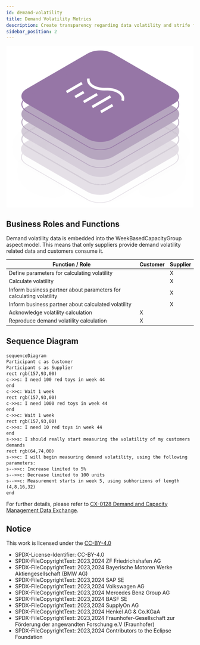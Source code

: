 ```yaml
---
id: demand-volatility
title: Demand Volatility Metrics
description: Create transparency regarding data volatility and strife for a solution
sidebar_position: 2
---
```


![DCM kit banner](/img/kit-icons/dcm-kit-icon.svg)

## Business Roles and Functions

Demand volatility data is embedded into the WeekBasedCapacityGroup aspect model. This means that only suppliers provide demand volatility related data and customers consume it.

|Function / Role|Customer|Supplier|
|-|-|-|
|Define parameters for calculating volatility||X|
|Calculate volatility||X|
|Inform business partner about parameters for calculating volatility||X|
|Inform business partner about calculated volatility||X|
|Acknowledge volatility calculation|X||
|Reproduce demand volatility calculation|X||

## Sequence Diagram

```mermaid
sequenceDiagram
Participant c as Customer
Participant s as Supplier
rect rgb(157,93,00) 
c->>s: I need 100 red toys in week 44
end
c->>c: Wait 1 week
rect rgb(157,93,00) 
c->>s: I need 1000 red toys in week 44
end
c->>c: Wait 1 week
rect rgb(157,93,00) 
c->>s: I need 10 red toys in week 44
end
s->>s: I should really start measuring the volatility of my customers demands
rect rgb(64,74,00)
s->>c: I will begin measuring demand volatility, using the following parameters:
s-->>c: Increase limited to 5%
s-->>c: Decrease limited to 100 units
s-->>c: Measurement starts in week 5, using subhorizons of length (4,8,16,32) 
end

```

For further details, please refer to [CX-0128 Demand and Capacity Management Data Exchange][StandardLibrary].

## Notice

This work is licensed under the [CC-BY-4.0](https://creativecommons.org/licenses/by/4.0/legalcode)

- SPDX-License-Identifier: CC-BY-4.0
- SPDX-FileCopyrightText: 2023,2024 ZF Friedrichshafen AG
- SPDX-FileCopyrightText: 2023,2024 Bayerische Motoren Werke Aktiengesellschaft (BMW AG)
- SPDX-FileCopyrightText: 2023,2024 SAP SE
- SPDX-FileCopyrightText: 2023,2024 Volkswagen AG
- SPDX-FileCopyrightText: 2023,2024 Mercedes Benz Group AG
- SPDX-FileCopyrightText: 2023,2024 BASF SE
- SPDX-FileCopyrightText: 2023,2024 SupplyOn AG
- SPDX-FileCopyrightText: 2023,2024 Henkel AG & Co.KGaA
- SPDX-FileCopyrightText: 2023,2024 Fraunhofer-Gesellschaft zur Förderung der angewandten Forschung e.V (Fraunhofer)
- SPDX-FileCopyrightText: 2023,2024 Contributors to the Eclipse Foundation

[StandardLibrary]: https://catena-x.net/de/standard-library
